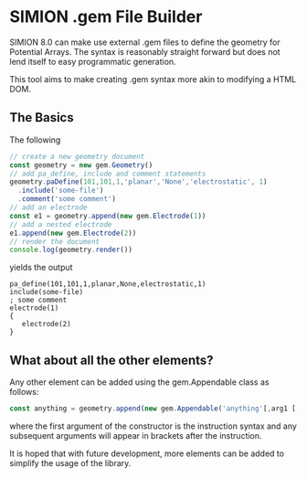 # SIMION .gem File Builder

SIMION 8.0 can make use external .gem files to define the geometry for Potential Arrays. The syntax is reasonably straight forward but does not lend itself to easy programmatic generation.

This tool aims to make creating .gem syntax more akin to modifying a HTML DOM.

## The Basics

The following
```JavaScript
// create a new geometry document
const geometry = new gem.Geometry()
// add pa_define, include and comment statements
geometry.paDefine(101,101,1,'planar','None','electrostatic', 1)
  .include('some-file')
  .comment('some comment')
// add an electrode
const e1 = geometry.append(new gem.Electrode(1))
// add a nested electrode
e1.append(new gem.Electrode(2))
// render the document
console.log(geometry.render())
```
yields the output
```
pa_define(101,101,1,planar,None,electrostatic,1)
include(some-file)
; some comment
electrode(1)
{
   electrode(2)
}
```

## What about all the other elements?
Any other element can be added using the gem.Appendable class as follows:
```JavaScript
const anything = geometry.append(new gem.Appendable('anything'[,arg1 [,arg2 [,argN]))
```
where the first argument of the constructor is the instruction syntax and any subsequent arguments will appear in brackets after the instruction.

It is hoped that with future development, more elements can be added to simplify the usage of the library.
